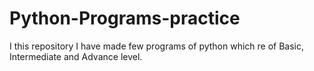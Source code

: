 # Python-Programs-practice
I this repository I have made few programs of python which re of Basic, Intermediate and Advance level.
